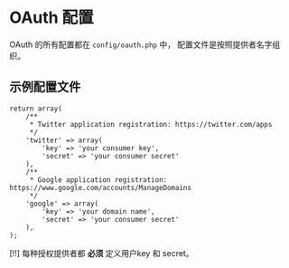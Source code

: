 # OAuth 配置

OAuth 的所有配置都在 `config/oauth.php` 中， 配置文件是按照提供者名字组织。

## 示例配置文件

    return array(
        /**
         * Twitter application registration: https://twitter.com/apps
         */
        'twitter' => array(
            'key' => 'your consumer key',
            'secret' => 'your consumer secret'
        ),
        /**
         * Google application registration: https://www.google.com/accounts/ManageDomains
         */
        'google' => array(
            'key' => 'your domain name',
            'secret' => 'your consumer secret'
        ),
    );

[!!] 每种授权提供者都 **必须** 定义用户key 和 secret。